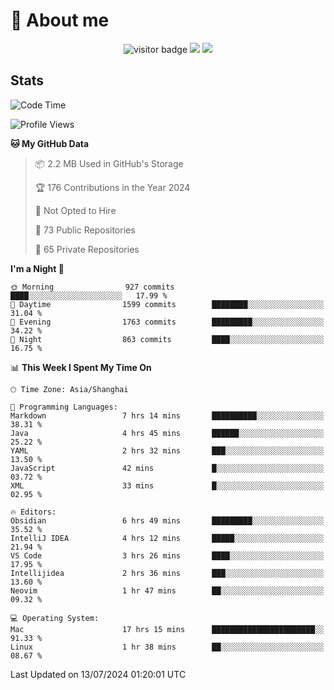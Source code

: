 <!-- ![](https://youpai.roccoshi.top/img/20200804214216.png) -->

# 🧐 About me
 
<p align="center">
<img src="https://visitor-badge.laobi.icu/badge?page_id=Lincest.Lincest&title=hits" alt="visitor badge"/>
<a href="mailto:imroccoshi@gmail.com"><img src="https://img.shields.io/badge/gmail-imroccoshi%40gmail.com-red"></a>
<a href="https://blog.roccoshi.top"><img src="https://img.shields.io/badge/blog-roccoshi-green"></a>
</p>

## Stats

<!--START_SECTION:waka-->
![Code Time](http://img.shields.io/badge/Code%20Time-1%2C371%20hrs%2020%20mins-blue)

![Profile Views](http://img.shields.io/badge/Profile%20Views-1-blue)

**🐱 My GitHub Data** 

> 📦 2.2 MB Used in GitHub's Storage 
 > 
> 🏆 176 Contributions in the Year 2024
 > 
> 🚫 Not Opted to Hire
 > 
> 📜 73 Public Repositories 
 > 
> 🔑 65 Private Repositories 
 > 
**I'm a Night 🦉** 

```text
🌞 Morning                927 commits         ████░░░░░░░░░░░░░░░░░░░░░   17.99 % 
🌆 Daytime                1599 commits        ████████░░░░░░░░░░░░░░░░░   31.04 % 
🌃 Evening                1763 commits        █████████░░░░░░░░░░░░░░░░   34.22 % 
🌙 Night                  863 commits         ████░░░░░░░░░░░░░░░░░░░░░   16.75 % 
```


📊 **This Week I Spent My Time On** 

```text
🕑︎ Time Zone: Asia/Shanghai

💬 Programming Languages: 
Markdown                 7 hrs 14 mins       ██████████░░░░░░░░░░░░░░░   38.31 % 
Java                     4 hrs 45 mins       ██████░░░░░░░░░░░░░░░░░░░   25.22 % 
YAML                     2 hrs 32 mins       ███░░░░░░░░░░░░░░░░░░░░░░   13.50 % 
JavaScript               42 mins             █░░░░░░░░░░░░░░░░░░░░░░░░   03.72 % 
XML                      33 mins             █░░░░░░░░░░░░░░░░░░░░░░░░   02.95 % 

🔥 Editors: 
Obsidian                 6 hrs 49 mins       █████████░░░░░░░░░░░░░░░░   35.52 % 
IntelliJ IDEA            4 hrs 12 mins       █████░░░░░░░░░░░░░░░░░░░░   21.94 % 
VS Code                  3 hrs 26 mins       ████░░░░░░░░░░░░░░░░░░░░░   17.95 % 
Intellijidea             2 hrs 36 mins       ███░░░░░░░░░░░░░░░░░░░░░░   13.60 % 
Neovim                   1 hr 47 mins        ██░░░░░░░░░░░░░░░░░░░░░░░   09.32 % 

💻 Operating System: 
Mac                      17 hrs 15 mins      ███████████████████████░░   91.33 % 
Linux                    1 hr 38 mins        ██░░░░░░░░░░░░░░░░░░░░░░░   08.67 % 
```


 Last Updated on 13/07/2024 01:20:01 UTC
<!--END_SECTION:waka-->


